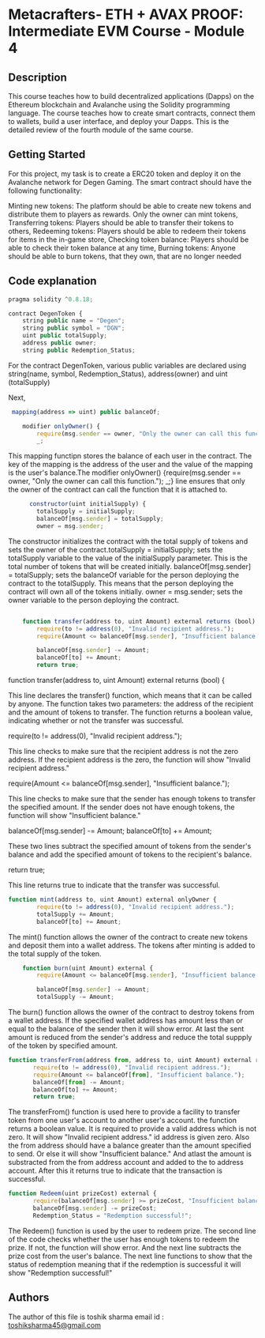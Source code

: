 # Metacrafters- ETH + AVAX PROOF: Intermediate EVM Course - Module 4
## Description

This course teaches how to build decentralized applications (Dapps) on the Ethereum blockchain and Avalanche using the Solidity programming language.
The course teaches how to create smart contracts, connect them to wallets, build a user interface, and deploy your Dapps. This is the detailed review of the fourth module of the same course. 

## Getting Started
For this project, my task is to create a ERC20 token and deploy it on the Avalanche network for Degen Gaming. The smart contract should have the following functionality:

Minting new tokens: The platform should be able to create new tokens and distribute them to players as rewards. Only the owner can mint tokens, 
 Transferring tokens: Players should be able to transfer their tokens to others,
  Redeeming tokens: Players should be able to redeem their tokens for items in the in-game store,
  Checking token balance: Players should be able to check their token balance at any time,
  Burning tokens: Anyone should be able to burn tokens, that they own, that are no longer needed
  ## Code explanation
```javascript
pragma solidity ^0.8.18;

contract DegenToken {
    string public name = "Degen";
    string public symbol = "DGN";
    uint public totalSupply;
    address public owner;
    string public Redemption_Status;

```
For the contract DegenToken, various public variables are declared using string(name, symbol, Redemption_Status), 
address(owner) and uint (totalSupply) 
   
Next, 
```javascript
 mapping(address => uint) public balanceOf;

    modifier onlyOwner() {
        require(msg.sender == owner, "Only the owner can call this function.");
        _;
```
 This mapping functipn stores the balance of each user in the contract. The key of the mapping is the address of the user and the value of the mapping is the user's balance.The modifier onlyOwner() {require(msg.sender == owner, "Only the owner can call this function."); _;} line ensures that only the owner of the contract can call the function that it is attached to.
 
```javascript
      constructor(uint initialSupply) {
        totalSupply = initialSupply;
        balanceOf[msg.sender] = totalSupply;
        owner = msg.sender;
```
The constructor initializes the contract with the total supply of tokens and sets the owner of the contract.totalSupply = initialSupply; sets the totalSupply variable to the value of the initialSupply parameter. This is the total number of tokens that will be created initially. balanceOf[msg.sender] = totalSupply; sets the balanceOf variable for the person deploying the contract to the totalSupply. This means that the person deploying the contract will own all of the tokens initially. owner = msg.sender; sets the owner variable to the person deploying the contract.


```javascript

    function transfer(address to, uint Amount) external returns (bool) {
        require(to != address(0), "Invalid recipient address.");
        require(Amount <= balanceOf[msg.sender], "Insufficient balance.");

        balanceOf[msg.sender] -= Amount;
        balanceOf[to] += Amount;
        return true;
```
function transfer(address to, uint Amount) external returns (bool) {

This line declares the transfer() function, which means that it can be called by anyone. The function takes two parameters: the address of the recipient and the amount of tokens to transfer. The function returns a boolean value, indicating whether or not the transfer was successful.

require(to != address(0), "Invalid recipient address.");

This line checks to make sure that the recipient address is not the zero address. If the recipient address is the zero, the function will show "Invalid recipient address."

require(Amount <= balanceOf[msg.sender], "Insufficient balance.");

This line checks to make sure that the sender has enough tokens to transfer the specified amount. If the sender does not have enough tokens, the function will show "Insufficient balance."


balanceOf[msg.sender] -= Amount;
balanceOf[to] += Amount;

These two lines subtract the specified amount of tokens from the sender's balance and add the specified amount of tokens to the recipient's balance.


return true;

This line returns true to indicate that the transfer was successful.




```javascript
function mint(address to, uint Amount) external onlyOwner {
        require(to != address(0), "Invalid recipient address.");
        totalSupply += Amount;
        balanceOf[to] += Amount;
```
The mint() function allows the owner of the contract to create new tokens and deposit them into a wallet address. The tokens after minting is added to the total supply of the token.
```javascript
    function burn(uint Amount) external {
        require(Amount <= balanceOf[msg.sender], "Insufficient balance.");

        balanceOf[msg.sender] -= Amount;
        totalSupply -= Amount;
```
 The burn() function allows the owner of the contract to destroy tokens from a wallet address. If the specified wallet address has amount less than or equal to the balance of the sender then it will show error. At last the sent amount is reduced from the sender's address and reduce the total suppply of the token by specified amount.
 ```javascript
 function transferFrom(address from, address to, uint Amount) external returns (bool) {
        require(to != address(0), "Invalid recipient address.");
        require(Amount <= balanceOf[from], "Insufficient balance.");
        balanceOf[from] -= Amount;
        balanceOf[to] += Amount;
        return true;
```
The transferFrom() function is used here to provide a facility to transfer token from one user's account to another user's account. the function returns a boolean value. It is required to provide a valid address which is not zero. It will show "Invalid recipient address." id address is given zero. Also the from address should have a balance greater than the amount specified to send. Or else it will show "Insufficient balance." And atlast the amount is substracted from the from address account and added to the to address account. After this it returns true to indicate that the transaction is successful.   
 ```javascript
function Redeem(uint prizeCost) external {
        require(balanceOf[msg.sender] >= prizeCost, "Insufficient balance for the prize.");
        balanceOf[msg.sender] -= prizeCost;
        Redemption_Status = "Redemption successful!"; 
```
The Redeem() function is used by the user to redeem prize. The second line of the code checks whether the user has enough tokens to redeem the prize. If not, the function will show error. And the next line subtracts the prize cost from the user's balance. The next line functions to show that the status of redemption meaning that if the redemption is successful it will show "Redemption successful!" 
## Authors
The author of this file is toshik sharma
email id : toshiksharma45@gmail.com
